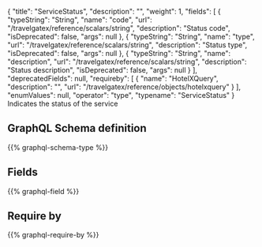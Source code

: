 {
  "title": "ServiceStatus",
  "description": "",
  "weight": 1,
  "fields": [
    {
      "typeString": "String",
      "name": "code",
      "url": "/travelgatex/reference/scalars/string",
      "description": "Status code",
      "isDeprecated": false,
      "args": null
    },
    {
      "typeString": "String",
      "name": "type",
      "url": "/travelgatex/reference/scalars/string",
      "description": "Status type",
      "isDeprecated": false,
      "args": null
    },
    {
      "typeString": "String",
      "name": "description",
      "url": "/travelgatex/reference/scalars/string",
      "description": "Status description",
      "isDeprecated": false,
      "args": null
    }
  ],
  "deprecatedFields": null,
  "requireby": [
    {
      "name": "HotelXQuery",
      "description": "",
      "url": "/travelgatex/reference/objects/hotelxquery"
    }
  ],
  "enumValues": null,
  "operator": "type",
  "typename": "ServiceStatus"
}
Indicates the status of the service
## GraphQL Schema definition

{{% graphql-schema-type %}}

## Fields

{{% graphql-field %}}

## Require by

{{% graphql-require-by %}}
